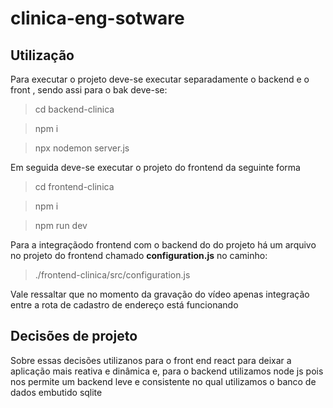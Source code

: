 # clinica-eng-sotware

## Utilização
Para executar o projeto deve-se executar separadamente o backend e o front , sendo assi para o bak deve-se:
>cd backend-clinica

>npm i

>npx nodemon server.js

Em seguida deve-se executar o projeto do frontend da seguinte forma

> cd frontend-clinica

>npm i

>npm run dev

Para a integraçãodo frontend com o backend do do projeto há um arquivo no projeto do frontend chamado **configuration.js** no caminho:

>./frontend-clinica/src/configuration.js

Vale ressaltar que no momento da gravação do vídeo apenas integração entre a rota de cadastro de endereço está funcionando

## Decisões de projeto
Sobre essas decisões utilizanos para o front end react para deixar a aplicação mais reativa e dinâmica e, para o backend utilizamos node js pois nos permite um backend leve e consistente no qual utilizamos o banco de dados embutido sqlite
